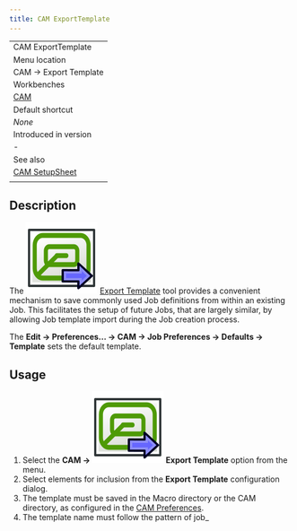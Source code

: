 ```yaml
---
title: CAM ExportTemplate
---
```


|                                                    |
| -------------------------------------------------- |
| CAM ExportTemplate                                 |
| Menu location                                      |
| CAM → Export Template                              |
| Workbenches                                        |
| [CAM](/CAM_Workbench "CAM Workbench")              |
| Default shortcut                                   |
| _None_                                             |
| Introduced in version                              |
| -                                                  |
| See also                                           |
| [CAM SetupSheet](/CAM_SetupSheet "CAM SetupSheet") |
|                                                    |

## Description

The ![](/src/assets/images/CAM_ExportTemplate.svg) [Export Template](/CAM_ExportTemplate "CAM ExportTemplate") tool provides a convenient mechanism to save commonly used Job definitions from within an existing Job. This facilitates the setup of future Jobs, that are largely similar, by allowing Job template import during the Job creation process.

The **Edit → Preferences... → CAM → Job Preferences → Defaults → Template** sets the default template.

## Usage

1. Select the **CAM → ![](/src/assets/images/CAM_ExportTemplate.svg) Export Template** option from the menu.
2. Select elements for inclusion from the **Export Template** configuration dialog.
3. The template must be saved in the Macro directory or the CAM directory, as configured in the [CAM Preferences](/CAM_Preferences "CAM Preferences").
4. The template name must follow the pattern of job\_<template name>.json. When shown in the selection combobox, the job\_ prefix and the extension are left out.
5. Press the OK button and save the template.

## Options

## Post Processing

- Postprocessor selection
- Postprocessor arguments
- Output file name

## Stock

- Extent: Stock Size
- Placement: Stock Location

## Setup Sheet

- Operation Heights
- Operation Depths
- Tool Rapid Speeds

## Tool controllers

- Selected Tool controllers.

Retrieved from "<http://wiki.freecad.org/index.php?title=CAM_ExportTemplate/en&oldid=1386417>"
